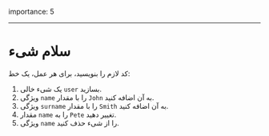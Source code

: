 importance: 5

---

# سلام شیء

کد لازم را بنویسید، برای هر عمل، یک خط:

1. یک شیء خالی `user` بسازید.
2. ویژگی `name` را با مقدار `John` به آن اضافه کنید.
3. ویژگی `surname` را با مقدار `Smith` به آن اضافه کنید.
4. مقدار `name` را به `Pete` تغییر دهید.
5. ویژگی `name` را از شیء حذف کنید.

